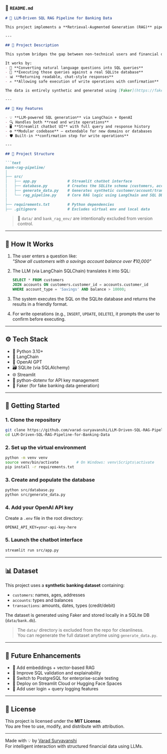 ### 📄 `README.md`

```markdown
# 🏦 LLM-Driven SQL RAG Pipeline for Banking Data

This project implements a **Retrieval-Augmented Generation (RAG)** pipeline using **LangChain**, **OpenAI**, and **Streamlit** to enable natural language interaction with a structured SQL database containing synthetic banking data.

---

## 📌 Project Description

This system bridges the gap between non-technical users and financial databases by allowing users to interact with banking data using everyday language.

It works by:
- 🧠 **Converting natural language questions into SQL queries**
- 💬 **Executing those queries against a real SQLite database**
- 📊 **Returning readable, chat-style responses**
- ✍️ **Allowing safe execution of write operations with confirmation**

The data is entirely synthetic and generated using [Faker](https://faker.readthedocs.io/en/master/), ensuring safe testing and reproducibility.

---

## 🧠 Key Features

- 💡 **LLM-powered SQL generation** via LangChain + OpenAI
- 🔍 Handles both **read and write operations**
- 🖥️ **Streamlit chatbot UI** with full query and response history
- ⚙️ **Modular codebase** — extendable for new domains or databases
- 🛡️ Built-in **confirmation step for write operations**

---

## 📁 Project Structure

```text
bank-rag-pipeline/
│
├── src/
│   ├── app.py              # Streamlit chatbot interface
│   ├── database.py         # Creates the SQLite schema (customers, accounts, transactions)
│   ├── generate_data.py    # Generates synthetic customer/account/transaction data
│   └── rag_pipeline.py     # Core RAG logic using LangChain and SQL DB
│
├── requirements.txt        # Python dependencies
├── .gitignore              # Excludes virtual env and local data
```

> 🚫 `data/` and `bank_rag_env/` are intentionally excluded from version control.

---

## 🧪 How It Works

1. The user enters a question like:  
   _"Show all customers with a savings account balance over ₹10,000"_

2. The LLM (via LangChain SQLChain) translates it into SQL:
   ```sql
   SELECT * FROM customers
   JOIN accounts ON customers.customer_id = accounts.customer_id
   WHERE account_type = 'Savings' AND balance > 10000;
   ```

3. The system executes the SQL on the SQLite database and returns the results in a friendly format.

4. For write operations (e.g., `INSERT`, `UPDATE`, `DELETE`), it prompts the user to confirm before executing.

---

## ⚙️ Tech Stack

- 🐍 Python 3.10+
- 🤗 LangChain
- 🧠 OpenAI GPT
- 🗃️ SQLite (via SQLAlchemy)
- 🌐 Streamlit
- 🔐 python-dotenv for API key management
- 🧪 Faker (for fake banking data generation)

---

## 🚀 Getting Started

### 1. Clone the repository

```bash
git clone https://github.com/varad-suryavanshi/LLM-Driven-SQL-RAG-Pipeline-for-Banking-Data.git
cd LLM-Driven-SQL-RAG-Pipeline-for-Banking-Data
```

### 2. Set up the virtual environment

```bash
python -m venv venv
source venv/bin/activate        # On Windows: venv\Scripts\activate
pip install -r requirements.txt
```

### 3. Create and populate the database

```bash
python src/database.py
python src/generate_data.py
```

### 4. Add your OpenAI API key

Create a `.env` file in the root directory:

```env
OPENAI_API_KEY=your-api-key-here
```

### 5. Launch the chatbot interface

```bash
streamlit run src/app.py
```

---

## 📊 Dataset

This project uses a **synthetic banking dataset** containing:

- `customers`: names, ages, addresses
- `accounts`: types and balances
- `transactions`: amounts, dates, types (credit/debit)

The dataset is generated using Faker and stored locally in a SQLite DB (`data/bank.db`).

> The `data/` directory is excluded from the repo for cleanliness.  
> You can regenerate the full dataset anytime using `generate_data.py`.

---

## 🚧 Future Enhancements

- 🧠 Add embeddings + vector-based RAG
- 🔎 Improve SQL validation and explainability
- 🧰 Switch to PostgreSQL for enterprise-scale testing
- 🚀 Deploy on Streamlit Cloud or Hugging Face Spaces
- 🔐 Add user login + query logging features

---

## 📄 License

This project is licensed under the **MIT License**.  
You are free to use, modify, and distribute with attribution.

---

Made with 💡 by [Varad Suryavanshi](https://github.com/varad-suryavanshi)  
For intelligent interaction with structured financial data using LLMs.
```


